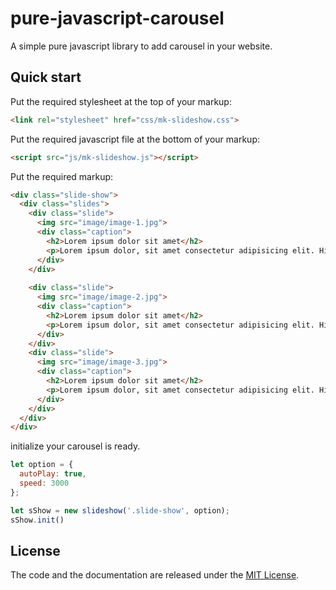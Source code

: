 # pure-javascript-carousel
A simple pure javascript library to add carousel in your website.

## Quick start

Put the required stylesheet at the top of your markup:

```html
<link rel="stylesheet" href="css/mk-slideshow.css">
```

Put the required javascript file at the bottom of your markup:

```html
<script src="js/mk-slideshow.js"></script>
```

Put the required markup:

```html
<div class="slide-show">
  <div class="slides">
    <div class="slide">
      <img src="image/image-1.jpg">
      <div class="caption">
        <h2>Lorem ipsum dolor sit amet</h2>
        <p>Lorem ipsum dolor, sit amet consectetur adipisicing elit. Hic officiis illum corrupti inventore? Cumque vero inventore earum deserunt ipsum, quam id obcaecati nostrum accusantium dignissimos consequatur aliquam unde voluptatum quidem.</p>
      </div>
    </div>
    
    <div class="slide">
      <img src="image/image-2.jpg">
      <div class="caption">
        <h2>Lorem ipsum dolor sit amet</h2>
        <p>Lorem ipsum dolor, sit amet consectetur adipisicing elit. Hic officiis illum corrupti inventore? Cumque vero inventore earum deserunt ipsum, quam id obcaecati nostrum accusantium dignissimos consequatur aliquam unde voluptatum quidem.</p>
      </div>
    </div>
    <div class="slide">
      <img src="image/image-3.jpg">
      <div class="caption">
        <h2>Lorem ipsum dolor sit amet</h2>
        <p>Lorem ipsum dolor, sit amet consectetur adipisicing elit. Hic officiis illum corrupti inventore? Cumque vero inventore earum deserunt ipsum, quam id obcaecati nostrum accusantium dignissimos consequatur aliquam unde voluptatum quidem.</p>
      </div>
    </div>
  </div>
</div>
```


initialize your carousel is ready.

```javascript
let option = {
  autoPlay: true,
  speed: 3000
};

let sShow = new slideshow('.slide-show', option);
sShow.init()
```


## License
The code and the documentation are released under the [MIT License](LICENSE).
